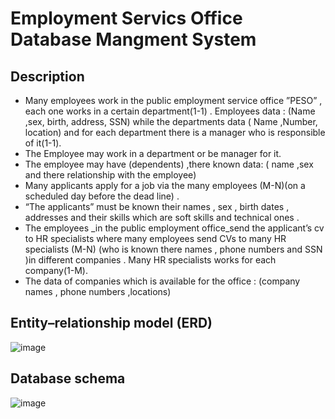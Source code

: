 # Employment Servics Office Database Mangment System
## Description
- Many employees work  in the public employment service office ”PESO” , each one works in a certain department(1-1) .
Employees data : (Name ,sex, birth, address, SSN) while the departments data ( Name ,Number, location) and for each department there is a manager who is responsible of it(1-1).
- The Employee may work in a department or be manager for it. 
- The employee may have (dependents) ,there known data: ( name ,sex and there relationship with the employee)
- Many applicants apply for a job via the many employees (M-N)(on a scheduled day before the dead line) . 
- “The applicants” must be known their names , sex , birth dates , addresses and their skills which are soft skills and technical ones .
- The employees _in the public employment office_send the applicant’s cv to  HR specialists where many employees send  CVs to many HR specialists  (M-N) (who is known there names , phone numbers and SSN )in different companies .
Many HR specialists works for each company(1-M).
- The data of companies  which is available for the office : (company names , phone numbers ,locations)

## Entity–relationship model (ERD)
![image](https://user-images.githubusercontent.com/101744741/196007285-48b513bd-f1d7-43e3-85b4-6a009d5b32e6.png)


## Database schema
![image](https://user-images.githubusercontent.com/101744741/196007316-d71b5d10-eecb-4483-be66-19646420d7a5.png)
